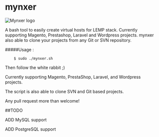 mynxer
======

![Mynxer logo](http://i.imgur.com/WRb9yqk.png)                                                                 


A bash tool to easily create virtual hosts for LEMP stack.
Currently supporting Magento, Prestashop, Laravel and Wordpress projects.
mynxer also able to clone your projects from any Git or SVN repository.


#####Usage :

        $ sudo ./mynxer.sh
        

Then follow the white rabbit ;)

Currently supporting Magento, PrestaShop, Laravel, and Wordpress projects.

The script is also able to clone SVN and Git based projects.

Any pull request more than welcome!


##TODO

ADD MySQL support

ADD PostgreSQL support
